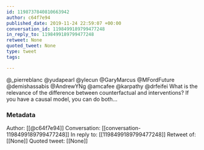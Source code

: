 ```yaml
---
id: 1198737840810663942
author: c64f7e94
published_date: 2019-11-24 22:59:07 +00:00
conversation_id: 1198499189799477248
in_reply_to: 1198499189799477248
retweet: None
quoted_tweet: None
type: tweet
tags:

---
```


@_pierreblanc @yudapearl @ylecun @GaryMarcus @MFordFuture @demishassabis @AndrewYNg @amcafee @karpathy @drfeifei What is the relevance of the difference between counterfactual and interventions?
If you have a causal model, you can do both...

### Metadata

Author: [[@c64f7e94]]
Conversation: [[conversation-1198499189799477248]]
In reply to: [[1198499189799477248]]
Retweet of: [[None]]
Quoted tweet: [[None]]
